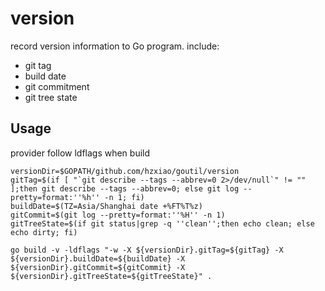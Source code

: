 #  version

record version information to Go program. include:

* git tag
* build date
* git commitment
* git tree state

## Usage

provider follow ldflags when build

```shell
versionDir=$GOPATH/github.com/hzxiao/goutil/version
gitTag=$(if [ "`git describe --tags --abbrev=0 2>/dev/null`" != "" ];then git describe --tags --abbrev=0; else git log --pretty=format:''%h'' -n 1; fi)
buildDate=$(TZ=Asia/Shanghai date +%FT%T%z)
gitCommit=$(git log --pretty=format:''%H'' -n 1)
gitTreeState=$(if git status|grep -q ''clean'';then echo clean; else echo dirty; fi)

go build -v -ldflags "-w -X ${versionDir}.gitTag=${gitTag} -X ${versionDir}.buildDate=${buildDate} -X ${versionDir}.gitCommit=${gitCommit} -X ${versionDir}.gitTreeState=${gitTreeState}" .
```